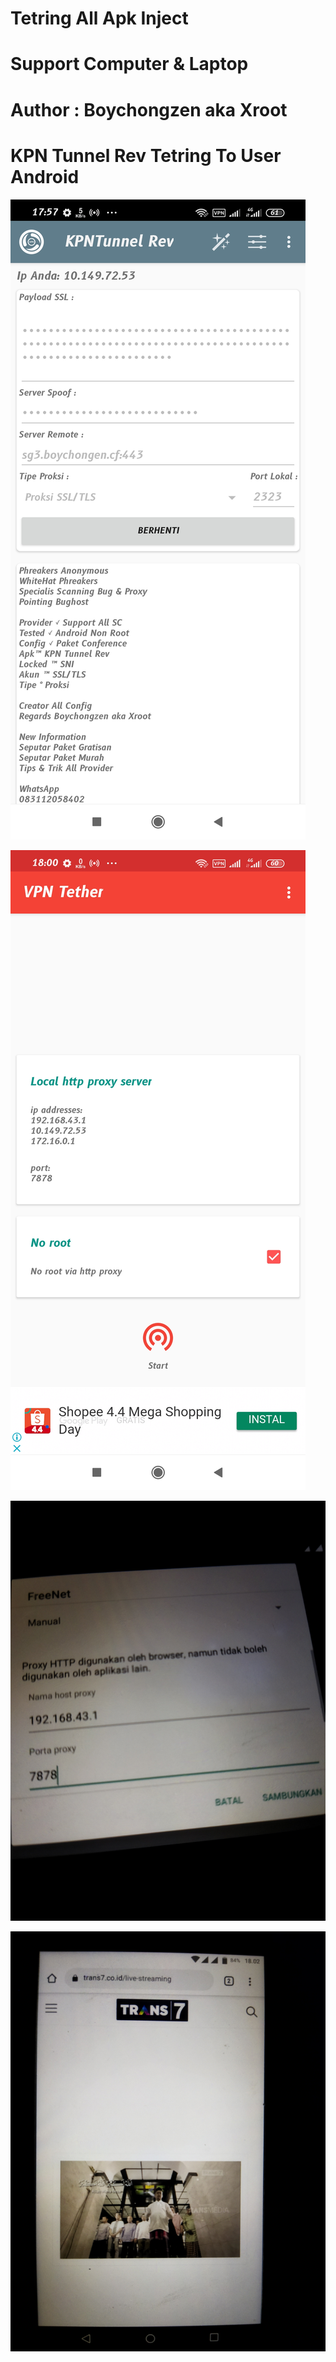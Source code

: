 # Tetring All Apk Inject 

# Support Computer & Laptop

# Author : Boychongzen aka Xroot

# KPN Tunnel Rev Tetring To User Android

![be](https://raw.githubusercontent.com/boychongzen18/tetring_all_apk_inject/main/kpn.jpg) 

![be](https://raw.githubusercontent.com/boychongzen18/tetring_all_apk_inject/main/tether.jpg) 

![be](https://raw.githubusercontent.com/boychongzen18/tetring_all_apk_inject/main/andro.jpg) 

![be](https://raw.githubusercontent.com/boychongzen18/tetring_all_apk_inject/main/andro1.jpg) 
